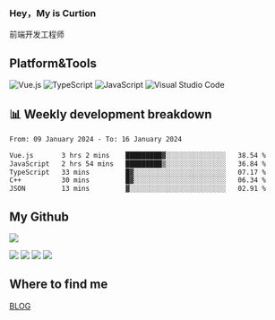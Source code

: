 ### Hey，My is Curtion
前端开发工程师
## Platform&Tools

![Vue.js](https://img.shields.io/badge/-Vue.js-4FC08D?style=flat-square&logo=Vue.js&logoColor=white)
![TypeScript](https://img.shields.io/badge/-TypeScript-007ACC?style=flat-square&logo=typescript&logoColor=white)
![JavaScript](https://img.shields.io/badge/-JavaScript-F7DF1E?style=flat-square&logo=javascript&logoColor=black)
![Visual Studio Code](https://img.shields.io/badge/-VSCode-007ACC?style=flat-square&logo=Visual-Studio-Code&logoColor=white)

## 📊 Weekly development breakdown

<!--START_SECTION:waka-->

```txt
From: 09 January 2024 - To: 16 January 2024

Vue.js       3 hrs 2 mins    █████████▓░░░░░░░░░░░░░░░   38.54 %
JavaScript   2 hrs 54 mins   █████████▒░░░░░░░░░░░░░░░   36.84 %
TypeScript   33 mins         █▓░░░░░░░░░░░░░░░░░░░░░░░   07.17 %
C++          30 mins         █▓░░░░░░░░░░░░░░░░░░░░░░░   06.34 %
JSON         13 mins         ▓░░░░░░░░░░░░░░░░░░░░░░░░   02.91 %
```

<!--END_SECTION:waka-->

## My Github

![](http://github-profile-summary-cards.vercel.app/api/cards/profile-details?username=curtion&theme=nord_bright)

![](http://github-profile-summary-cards.vercel.app/api/cards/stats?username=curtion&theme=nord_bright)
![](http://github-profile-summary-cards.vercel.app/api/cards/productive-time?username=curtion&theme=nord_bright&utcOffset=8)
![](http://github-profile-summary-cards.vercel.app/api/cards/repos-per-language?username=curtion&theme=nord_bright)
![](http://github-profile-summary-cards.vercel.app/api/cards/most-commit-language?username=curtion&theme=nord_bright)

## Where to find me

[BLOG](https://blog.3gxk.net)
